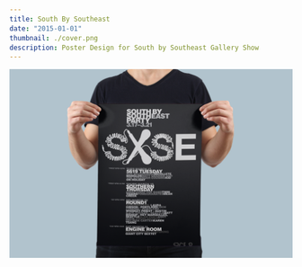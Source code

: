 ```yaml
---
title: South By Southeast
date: "2015-01-01"
thumbnail: ./cover.png
description: Poster Design for South by Southeast Gallery Show
---
```


<div class="kg-card kg-image-card kg-width-full">

![Poster](./poster.png)

</div>
